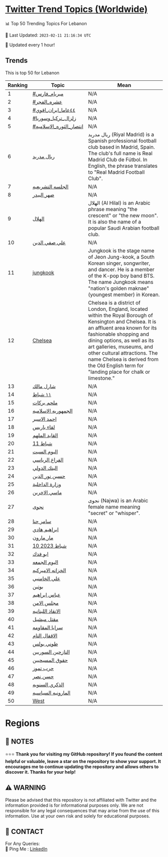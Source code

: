[Twitter Trend Topics (Worldwide)](https://github.com/ErcinDedeoglu/Twitter-Trend-Topics)
==========


📊 Top 50 Trending Topics For Lebanon

📆 Last Updated: `2023-02-11 21:16:34 UTC`

🔧 Updated every 1 hour!


## Trends

This is top 50 for Lebanon

| Ranking | Topic | Mean |
| ------- | ------------ | ------------ |
| 1 | [#ميريام_فارس](http://twitter.com/search?q=%23%d9%85%d9%8a%d8%b1%d9%8a%d8%a7%d9%85_%d9%81%d8%a7%d8%b1%d8%b3) | N/A |
| 2 | [#عشره_الفجر](http://twitter.com/search?q=%23%d8%b9%d8%b4%d8%b1%d9%87_%d8%a7%d9%84%d9%81%d8%ac%d8%b1) | N/A |
| 3 | [#٤٤عاما_ايران_اقوي](http://twitter.com/search?q=%23%d9%a4%d9%a4%d8%b9%d8%a7%d9%85%d8%a7_%d8%a7%d9%8a%d8%b1%d8%a7%d9%86_%d8%a7%d9%82%d9%88%d9%8a) | N/A |
| 4 | [#زلزال_تركيا_وسوريا](http://twitter.com/search?q=%23%d8%b2%d9%84%d8%b2%d8%a7%d9%84_%d8%aa%d8%b1%d9%83%d9%8a%d8%a7_%d9%88%d8%b3%d9%88%d8%b1%d9%8a%d8%a7) | N/A |
| 5 | [#انتصار_الثوره_الاسلاميه](http://twitter.com/search?q=%23%d8%a7%d9%86%d8%aa%d8%b5%d8%a7%d8%b1_%d8%a7%d9%84%d8%ab%d9%88%d8%b1%d9%87_%d8%a7%d9%84%d8%a7%d8%b3%d9%84%d8%a7%d9%85%d9%8a%d9%87) | N/A |
| 6 | [ريال مدريد](http://twitter.com/search?q=%d8%b1%d9%8a%d8%a7%d9%84+%d9%85%d8%af%d8%b1%d9%8a%d8%af) | ريال مدريد (Riyal Madrid) is a Spanish professional football club based in Madrid, Spain. The club's full name is Real Madrid Club de Fútbol. In English, the phrase translates to "Real Madrid Football Club". |
| 7 | [الجلسه التشريعيه](http://twitter.com/search?q=%d8%a7%d9%84%d8%ac%d9%84%d8%b3%d9%87+%d8%a7%d9%84%d8%aa%d8%b4%d8%b1%d9%8a%d8%b9%d9%8a%d9%87) | N/A |
| 8 | [ضهر البيدر](http://twitter.com/search?q=%d8%b6%d9%87%d8%b1+%d8%a7%d9%84%d8%a8%d9%8a%d8%af%d8%b1) | N/A |
| 9 | [الهلال](http://twitter.com/search?q=%d8%a7%d9%84%d9%87%d9%84%d8%a7%d9%84) | الهلال (Al Hilal) is an Arabic phrase meaning "the crescent" or "the new moon". It is also the name of a popular Saudi Arabian football club. |
| 10 | [علي صفي الدين](http://twitter.com/search?q=%d8%b9%d9%84%d9%8a+%d8%b5%d9%81%d9%8a+%d8%a7%d9%84%d8%af%d9%8a%d9%86) | N/A |
| 11 | [jungkook](http://twitter.com/search?q=jungkook) | Jungkook is the stage name of Jeon Jung-kook, a South Korean singer, songwriter, and dancer. He is a member of the K-pop boy band BTS. The name Jungkook means "nation's golden maknae" (youngest member) in Korean. |
| 12 | [Chelsea](http://twitter.com/search?q=Chelsea) | Chelsea is a district of London, England, located within the Royal Borough of Kensington and Chelsea. It is an affluent area known for its fashionable shopping and dining options, as well as its art galleries, museums, and other cultural attractions. The name Chelsea is derived from the Old English term for "landing place for chalk or limestone." |
| 13 | [شارل مالك](http://twitter.com/search?q=%d8%b4%d8%a7%d8%b1%d9%84+%d9%85%d8%a7%d9%84%d9%83) | N/A |
| 14 | [١١ شباط](http://twitter.com/search?q=%d9%a1%d9%a1+%d8%b4%d8%a8%d8%a7%d8%b7) | N/A |
| 15 | [ملحم بركات](http://twitter.com/search?q=%d9%85%d9%84%d8%ad%d9%85+%d8%a8%d8%b1%d9%83%d8%a7%d8%aa) | N/A |
| 16 | [الجمهوريه الاسلاميه](http://twitter.com/search?q=%d8%a7%d9%84%d8%ac%d9%85%d9%87%d9%88%d8%b1%d9%8a%d9%87+%d8%a7%d9%84%d8%a7%d8%b3%d9%84%d8%a7%d9%85%d9%8a%d9%87) | N/A |
| 17 | [احمد الاسير](http://twitter.com/search?q=%d8%a7%d8%ad%d9%85%d8%af+%d8%a7%d9%84%d8%a7%d8%b3%d9%8a%d8%b1) | N/A |
| 18 | [لقاء باريس](http://twitter.com/search?q=%d9%84%d9%82%d8%a7%d8%a1+%d8%a8%d8%a7%d8%b1%d9%8a%d8%b3) | N/A |
| 19 | [القايد الملهم](http://twitter.com/search?q=%d8%a7%d9%84%d9%82%d8%a7%d9%8a%d8%af+%d8%a7%d9%84%d9%85%d9%84%d9%87%d9%85) | N/A |
| 20 | [11 شباط](http://twitter.com/search?q=11+%d8%b4%d8%a8%d8%a7%d8%b7) | N/A |
| 21 | [اليوم السبت](http://twitter.com/search?q=%d8%a7%d9%84%d9%8a%d9%88%d9%85+%d8%a7%d9%84%d8%b3%d8%a8%d8%aa) | N/A |
| 22 | [الفراغ الرياسي](http://twitter.com/search?q=%d8%a7%d9%84%d9%81%d8%b1%d8%a7%d8%ba+%d8%a7%d9%84%d8%b1%d9%8a%d8%a7%d8%b3%d9%8a) | N/A |
| 23 | [البنك الدولي](http://twitter.com/search?q=%d8%a7%d9%84%d8%a8%d9%86%d9%83+%d8%a7%d9%84%d8%af%d9%88%d9%84%d9%8a) | N/A |
| 24 | [حسين نور الدين](http://twitter.com/search?q=%d8%ad%d8%b3%d9%8a%d9%86+%d9%86%d9%88%d8%b1+%d8%a7%d9%84%d8%af%d9%8a%d9%86) | N/A |
| 25 | [وزارة الداخلية](http://twitter.com/search?q=%d9%88%d8%b2%d8%a7%d8%b1%d8%a9+%d8%a7%d9%84%d8%af%d8%a7%d8%ae%d9%84%d9%8a%d8%a9) | N/A |
| 26 | [ماسي الاخرين](http://twitter.com/search?q=%d9%85%d8%a7%d8%b3%d9%8a+%d8%a7%d9%84%d8%a7%d8%ae%d8%b1%d9%8a%d9%86) | N/A |
| 27 | [نجوى](http://twitter.com/search?q=%d9%86%d8%ac%d9%88%d9%89) | نجوى (Najwa) is an Arabic female name meaning "secret" or "whisper". |
| 28 | [سامر حنا](http://twitter.com/search?q=%d8%b3%d8%a7%d9%85%d8%b1+%d8%ad%d9%86%d8%a7) | N/A |
| 29 | [ابراهيم هادي](http://twitter.com/search?q=%d8%a7%d8%a8%d8%b1%d8%a7%d9%87%d9%8a%d9%85+%d9%87%d8%a7%d8%af%d9%8a) | N/A |
| 30 | [مار مارون](http://twitter.com/search?q=%d9%85%d8%a7%d8%b1+%d9%85%d8%a7%d8%b1%d9%88%d9%86) | N/A |
| 31 | [10 شباط 2023](http://twitter.com/search?q=10+%d8%b4%d8%a8%d8%a7%d8%b7+2023) | N/A |
| 32 | [ابو فدك](http://twitter.com/search?q=%d8%a7%d8%a8%d9%88+%d9%81%d8%af%d9%83) | N/A |
| 33 | [اليوم الجمعه](http://twitter.com/search?q=%d8%a7%d9%84%d9%8a%d9%88%d9%85+%d8%a7%d9%84%d8%ac%d9%85%d8%b9%d9%87) | N/A |
| 34 | [الخزانه الاميركيه](http://twitter.com/search?q=%d8%a7%d9%84%d8%ae%d8%b2%d8%a7%d9%86%d9%87+%d8%a7%d9%84%d8%a7%d9%85%d9%8a%d8%b1%d9%83%d9%8a%d9%87) | N/A |
| 35 | [علي الخامنيي](http://twitter.com/search?q=%d8%b9%d9%84%d9%8a+%d8%a7%d9%84%d8%ae%d8%a7%d9%85%d9%86%d9%8a%d9%8a) | N/A |
| 36 | [بوتين](http://twitter.com/search?q=%d8%a8%d9%88%d8%aa%d9%8a%d9%86) | N/A |
| 37 | [عباس ابراهيم](http://twitter.com/search?q=%d8%b9%d8%a8%d8%a7%d8%b3+%d8%a7%d8%a8%d8%b1%d8%a7%d9%87%d9%8a%d9%85) | N/A |
| 38 | [مجلس الامن](http://twitter.com/search?q=%d9%85%d8%ac%d9%84%d8%b3+%d8%a7%d9%84%d8%a7%d9%85%d9%86) | N/A |
| 39 | [الانقاذ اللبنانيه](http://twitter.com/search?q=%d8%a7%d9%84%d8%a7%d9%86%d9%82%d8%a7%d8%b0+%d8%a7%d9%84%d9%84%d8%a8%d9%86%d8%a7%d9%86%d9%8a%d9%87) | N/A |
| 40 | [مقتل ميشيل](http://twitter.com/search?q=%d9%85%d9%82%d8%aa%d9%84+%d9%85%d9%8a%d8%b4%d9%8a%d9%84) | N/A |
| 41 | [سرايا المقاومه](http://twitter.com/search?q=%d8%b3%d8%b1%d8%a7%d9%8a%d8%a7+%d8%a7%d9%84%d9%85%d9%82%d8%a7%d9%88%d9%85%d9%87) | N/A |
| 42 | [الاقفال التام](http://twitter.com/search?q=%d8%a7%d9%84%d8%a7%d9%82%d9%81%d8%a7%d9%84+%d8%a7%d9%84%d8%aa%d8%a7%d9%85) | N/A |
| 43 | [طوني بولس](http://twitter.com/search?q=%d8%b7%d9%88%d9%86%d9%8a+%d8%a8%d9%88%d9%84%d8%b3) | N/A |
| 44 | [النازحين السوريين](http://twitter.com/search?q=%d8%a7%d9%84%d9%86%d8%a7%d8%b2%d8%ad%d9%8a%d9%86+%d8%a7%d9%84%d8%b3%d9%88%d8%b1%d9%8a%d9%8a%d9%86) | N/A |
| 45 | [حقوق المسيحيين](http://twitter.com/search?q=%d8%ad%d9%82%d9%88%d9%82+%d8%a7%d9%84%d9%85%d8%b3%d9%8a%d8%ad%d9%8a%d9%8a%d9%86) | N/A |
| 46 | [حرب تموز](http://twitter.com/search?q=%d8%ad%d8%b1%d8%a8+%d8%aa%d9%85%d9%88%d8%b2) | N/A |
| 47 | [حسن نصر](http://twitter.com/search?q=%d8%ad%d8%b3%d9%86+%d9%86%d8%b5%d8%b1) | N/A |
| 48 | [الذكري السنويه](http://twitter.com/search?q=%d8%a7%d9%84%d8%b0%d9%83%d8%b1%d9%8a+%d8%a7%d9%84%d8%b3%d9%86%d9%88%d9%8a%d9%87) | N/A |
| 49 | [المارونيه السياسيه](http://twitter.com/search?q=%d8%a7%d9%84%d9%85%d8%a7%d8%b1%d9%88%d9%86%d9%8a%d9%87+%d8%a7%d9%84%d8%b3%d9%8a%d8%a7%d8%b3%d9%8a%d9%87) | N/A |
| 50 | [West](http://twitter.com/search?q=West) | N/A |



# Regions




## 📝 NOTES

⭐⭐⭐ **Thank you for visiting my GitHub repository! If you found the content helpful or valuable, leave a star on the repository to show your support. It encourages me to continue updating the repository and allows others to discover it. Thanks for your help!**


## ⚠️ WARNING

Please be advised that this repository is not affiliated with Twitter and the information provided is for informational purposes only. We are not responsible for any legal consequences that may arise from the use of this information. Use at your own risk and solely for educational purposes.


## 📨 CONTACT

 For Any Queries:  
            🏓 Ping Me : [LinkedIn](https://www.linkedin.com/in/ercindedeoglu/)
